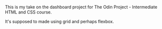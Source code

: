 This is my take on the dashboard project for The Odin Project - Intermediate HTML and CSS course.

It's supposed to made using grid and perhaps flexbox.
